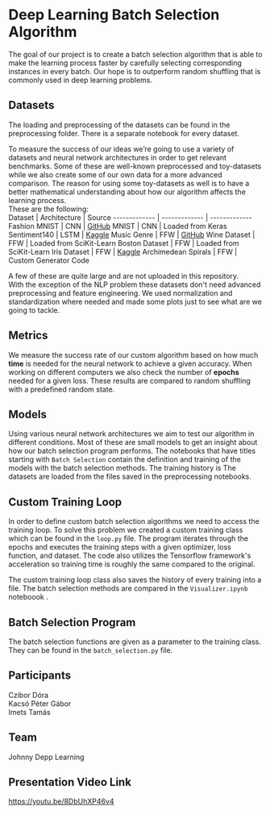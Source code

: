 # Deep Learning Batch Selection Algorithm
The goal of our project is to create a batch selection algorithm that is able to make the learning process faster by carefully selecting corresponding instances in every batch. Our hope is to outperform random shuffling that is commonly used in deep learning problems.  

## Datasets
The loading and preprocessing of the datasets can be found in the preprocessing folder. There is a separate notebook for every dataset.

To measure the success of our ideas we’re going to use a variety of datasets and neural network architectures in order to get relevant benchmarks. Some of these are well-known preprocessed and toy-datasets while we also create some of our own data for a more advanced comparison. The reason for using some toy-datasets as well is to have a better mathematical understanding about how our algorithm affects the learning process.  
These are the following:  
Dataset       | Architecture  | Source 
------------- | ------------- | -------------
Fashion MNIST  | CNN | [GitHub](https://github.com/zalandoresearch/fashion-mnist)
MNIST  | CNN | Loaded from Keras
Sentiment140 | LSTM | [Kaggle](https://www.kaggle.com/kazanova/sentiment140)
Music Genre | FFW | [GitHub](https://github.com/kumargauravsingh14/music-genre-classification/blob/master/data.csv)
Wine Dataset | FFW | Loaded from SciKit-Learn
Boston Dataset | FFW | Loaded from SciKit-Learn
Iris Dataset | FFW | [Kaggle](https://www.kaggle.com/uciml/iris)
Archimedean Spirals | FFW | Custom Generator Code

A few of these are quite large and are not uploaded in this repository.  
With the exception of the NLP problem these datasets don't need advanced preprocessing and feature engineering. We used normalization and standardization where needed and made some plots just to see what are we going to tackle.  

## Metrics
We measure the success rate of our custom algorithm based on how much **time** is needed for the neural network to achieve a given accuracy. When working on different computers we also check the number of **epochs** needed for a given loss. These results are compared to random shuffling with a predefined random state.

## Models
Using various neural network architectures we aim to test our algorithm in different conditions. Most of these are small models to get an insight about how our batch selection program performs. The notebooks that have titles starting with `Batch Selection` contain the definition and training of the models with the batch selection methods. The training history is  The datasets are loaded from the files saved in the preprocessing notebooks.

## Custom Training Loop
In order to define custom batch selection algorithms we need to access the training loop. To solve this problem we created a custom training class which can be found in the `loop.py` file. The program iterates through the epochs and executes the training steps with a given optimizer, loss function, and dataset. The code also utilizes the Tensorflow framework's acceleration so training time is roughly the same compared to the original.

The custom training loop class also saves the history of every training into a file. The batch selection methods are compared in the `Visualizer.ipynb` noteboook .

## Batch Selection Program
The batch selection functions are given as a parameter to the training class. They can be found in the `batch_selection.py` file.

## Participants
Czibor Dóra  
Kacsó Péter Gábor  
Imets Tamás  

## Team
Johnny Depp Learning

## Presentation Video Link
https://youtu.be/8DbUhXP46v4


